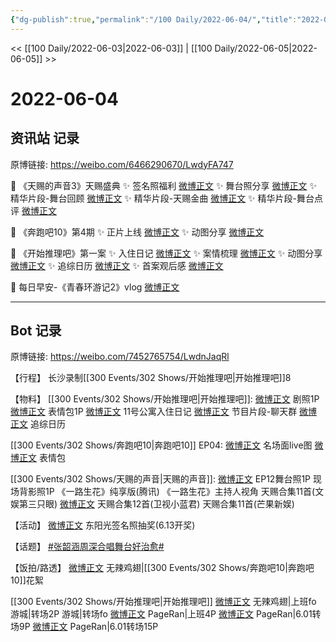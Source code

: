 ```yaml
---
{"dg-publish":true,"permalink":"/100 Daily/2022-06-04/","title":"2022-06-04","created":"2022-12-04T22:50:30.000+08:00","updated":"2023-04-11T14:46:34.000+08:00"}
---
```



<< [[100 Daily/2022-06-03\|2022-06-03]] | [[100 Daily/2022-06-05\|2022-06-05]] >>

# 2022-06-04

## 资讯站 记录

原博链接: https://weibo.com/6466290670/LwdyFA747

💫 《天赐的声音3》天赐盛典
✨ 签名照福利 [微博正文](https://m.weibo.cn/6466290670/4776781288049338)
✨ 舞台照分享 [微博正文](https://m.weibo.cn/6466290670/4776780042603057)
✨ 精华片段-舞台回顾 [微博正文](https://m.weibo.cn/6466290670/4776588858362544)
✨ 精华片段-天赐金曲 [微博正文](https://m.weibo.cn/6466290670/4776591815084333)
✨ 精华片段-舞台点评 [微博正文](https://m.weibo.cn/6466290670/4776597921727152)

💫 《奔跑吧10》第4期
✨ 正片上线 [微博正文](https://m.weibo.cn/6466290670/4776604767621084)
✨ 动图分享 [微博正文](https://m.weibo.cn/6466290670/4776605299246044)

💫 《开始推理吧》第一案
✨ 入住日记 [微博正文](https://m.weibo.cn/6466290670/4776725890990604)
✨ 案情梳理 [微博正文](https://m.weibo.cn/6466290670/4776726565748877)
✨ 动图分享 [微博正文](https://m.weibo.cn/6466290670/4776728076225214)
✨ 追综日历 [微博正文](https://m.weibo.cn/6466290670/4776730180716847)
✨ 首案观后感 [微博正文](https://m.weibo.cn/6466290670/4776687822439349)

💫 每日早安-《青春环游记2》vlog [微博正文](https://m.weibo.cn/6466290670/4776562878582339)

---
## Bot 记录

原博链接: https://weibo.com/7452765754/LwdnJaqRl

【行程】
长沙录制[[300 Events/302 Shows/开始推理吧\|开始推理吧]]8

【物料】
[[300 Events/302 Shows/开始推理吧\|开始推理吧]]:
[微博正文](https://m.weibo.cn/2162247381/4776674225557165) 剧照1P
[微博正文](https://m.weibo.cn/2162247381/4776711863927142) 表情包1P
[微博正文](https://m.weibo.cn/2162247381/4776711998409522) 11号公寓入住日记
[微博正文](https://m.weibo.cn/6466290670/4776726565748877) 节目片段-聊天群
[微博正文](https://m.weibo.cn/6466290670/4776730180716847) 追综日历

[[300 Events/302 Shows/奔跑吧10\|奔跑吧10]] EP04:
[微博正文](https://m.weibo.cn/5242381821/4776591429468631) 名场面live图
[微博正文](https://m.weibo.cn/5242381821/4776666922748897) 表情包

[[300 Events/302 Shows/天赐的声音\|天赐的声音]]:
[微博正文](https://m.weibo.cn/1315706994/4776636718778890) EP12舞台照1P
[](https://m.weibo.cn/1846843604/4776578997553788) 现场背影照1P
[](https://m.weibo.cn/2591595652/4776607103323320) 《一路生花》纯享版(腾讯)
[](https://m.weibo.cn/1670419227/4776702633314527) 《一路生花》主持人视角
[](https://m.weibo.cn/1371117067/4776622731296896) 天赐合集11首(文娱第三只眼)
[微博正文](https://m.weibo.cn/5876797510/4776636719043308) 天赐合集12首(卫视小蓝君)
[](https://m.weibo.cn/1591169702/4776557090702824) 天赐合集11首(芒果新娱)

【活动】
[微博正文](https://m.weibo.cn/7281898271/4776606520836559) 东阳光签名照抽奖(6.13开奖)

【话题】
[#张韶涵周深合唱舞台好治愈#](https://s.weibo.com/weibo?q=%23%E5%BC%A0%E9%9F%B6%E6%B6%B5%E5%91%A8%E6%B7%B1%E5%90%88%E5%94%B1%E8%88%9E%E5%8F%B0%E5%A5%BD%E6%B2%BB%E6%84%88%23)

【饭拍/路透】
[微博正文](https://m.weibo.cn/7495641082/4776737361364452) 无辣鸡翅|[[300 Events/302 Shows/奔跑吧10\|奔跑吧10]]花絮

[[300 Events/302 Shows/开始推理吧\|开始推理吧]]
[微博正文](https://m.weibo.cn/7495641082/4776589814926356) 无辣鸡翅|上班fo
[](https://m.weibo.cn/1801743981/4776704012715181) 游城|转场2P
[](https://m.weibo.cn/1801743981/4776710467489510) 游城|转场fo
[微博正文](https://m.weibo.cn/7633014126/4776600099620005) PageRan|上班4P
[微博正文](https://m.weibo.cn/7633014126/4776635717650083) PageRan|6.01转场9P
[微博正文](https://m.weibo.cn/7633014126/4776642646115802) PageRan|6.01转场15P

